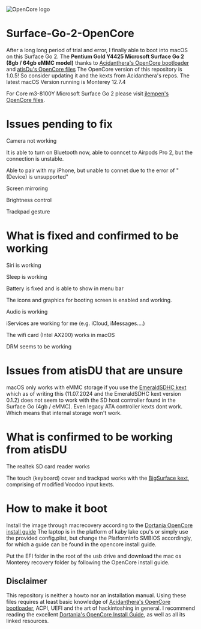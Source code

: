 ![OpenCore logo](https://github.com/acidanthera/OpenCorePkg/raw/master/Docs/Logos/OpenCore_with_text_Small.png)

# Surface-Go-2-OpenCore
After a long long period of trial and error, I finally able to boot into macOS on this Surface Go 2. 
The **Pentium Gold Y4425 Microsoft Surface Go 2 (8gb / 64gb eMMC model)**  thanks to [Acidanthera's OpenCore bootloader](https://github.com/acidanthera/OpenCorePkg) and [atisDu's OpenCore files](https://github.com/atisDu/Surface_go_opencore) The OpenCore version of this repository is 1.0.5! So consider updating it and the kexts from Acidanthera's  repos.
The latest macOS Version running is Monterey 12.7.4 

For Core m3-8100Y Microsoft Surface Go 2 please visit [jlempen's OpenCore files](https://github.com/jlempen/Surface-Go-2-OpenCore).

# Issues pending to fix
Camera not working

It is able to turn on Bluetooth now, able to conncet to Airpods Pro 2, but the connection is unstable.

Able to pair with my iPhone, but unable to connet due to the error of " (Device) is unsupported"

Screen mirroring

Brightness control

Trackpad gesture

# What is fixed and confirmed to be working
Siri is working

Sleep is working

Battery is fixed and is able to show in menu bar

The icons and graphics for booting screen is enabled and working.

Audio is working

iServices are working for me (e.g. iCloud, iMessages....)

The wifi card (Intel AX200) works in macOS

DRM seems to be working

# Issues from atisDU that are unsure
macOS only works with eMMC storage if you use the [EmeraldSDHC kext](https://github.com/acidanthera/EmeraldSDHC) which as of writing this (11.07.2024 and the EmeraldSDHC kext version 0.1.2) does not seem to work with the SD host controller found in
the Surface Go (4gb / eMMC). Even legacy ATA controller kexts dont work. Which means that internal storage won't work.

# What is confirmed to be working from atisDU
The realtek SD card reader works

The touch (keyboard) cover and trackpad works with the [BigSurface kext](https://github.com/Xiashangning/BigSurface), comprising of modified Voodoo input kexts.

# How to make it boot
Install the image through macrecovery according to the [Dortania OpenCore install guide](https://dortania.github.io/OpenCore-Install-Guide/) 
The laptop is in the platform of kaby lake cpu's or simply use the provided config.plist, but change the PlatformInfo SMBIOS accordingly, for which a guide can be found in 
the opencore install guide.

Put the EFI folder in the root of the usb drive and download the mac os Monterey recovery folder by following the OpenCore install guide.


## Disclaimer
This repository is neither a howto nor an installation manual. Using these files requires at least basic knowledge of [Acidanthera's OpenCore bootloader](https://github.com/acidanthera/OpenCorePkg), ACPI, UEFI and the art of hackintoshing in general. I recommend reading the excellent [Dortania's OpenCore Install Guide](https://dortania.github.io/OpenCore-Install-Guide), as well as all its linked resources.
